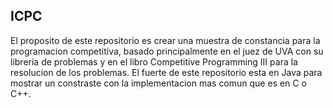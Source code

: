 ## ICPC 

El proposito de este repositorio es crear una muestra de constancia para la programacion competitiva, basado principalmente en el juez de UVA con su libreria de problemas y en el libro Competitive Programming III para la resolucion de los problemas. El fuerte de este repositorio esta en Java para mostrar un constraste con la implementacion mas comun que es en C o C++.

